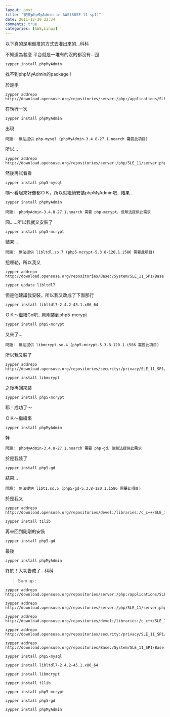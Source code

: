 ```yaml
---
layout: post
title: "安裝phpMyAdmin in AWS(SUSE 11 sp1)"
date: 2011-12-20 22:34
comments: true
categories: [AWS,Linux]
---
```


以下真的是用倒推的方式去灌出來的…科科

不知道為甚麼 平台就是一堆有的沒的都沒有…囧

	zypper install phpMyAdmin


找不到phpMyAdmin的package！

於是乎 

	zypper addrepo http://download.opensuse.org/repositories/server:/php:/applications/SLE_11/server:php:applications.repo

在執行一次

	zypper install phpMyAdmin

<!--more--> 

出現

	問題： 無法提供 php-mysql (phpMyAdmin-3.4.8-27.1.noarch 需要此項目)

所以…

	zypper addrepo http://download.opensuse.org/repositories/server:/php/SLE_11/server:php.repo

然後再試看看

	zypper install php5-mysql

咦～看起來好像都ＯＫ，所以就繼續安裝phpMyAdmin吧…結果…

	zypper install phpMyAdmin

	問題： phpMyAdmin-3.4.8-27.1.noarch 需要 php-mcrypt，但無法提供此需求

囧......所以我就又安裝了

	zypper install php5-mcrypt

結果…

	問題： 無法提供 libltdl.so.7 (php5-mcrypt-5.3.8-120.1.i586 需要此項目)

挖哩勒，所以我又

	zypper addrepo http://download.opensuse.org/repositories/Base:/System/SLE_11_SP1/Base:System.repo
	
	zypper update libltdl7

但是他建議我安裝，所以我又改成了下面那行

	zypper install libltdl7-2.4.2-45.1.x86_64

ＯＫ～繼續Go吧…剛剛裝到php5-mcrypt

	zypper install php5-mcrypt

又來了…

	問題： 無法提供 libmcrypt.so.4 (php5-mcrypt-5.3.8-120.1.i586 需要此項目)

所以我又裝了

	zypper addrepo http://download.opensuse.org/repositories/security:/privacy/SLE_11_SP1/security:privacy.repo

	zypper install libmcrypt

之後再回來裝

	zypper install php5-mcrypt

耶！成功了～

ＯＫ～繼續來

	zypper install phpMyAdmin

幹

	問題： phpMyAdmin-3.4.8-27.1.noarch 需要 php-gd，但無法提供此需求

於是我裝了

	zypper install php5-gd

結果…

	問題： 無法提供 libt1.so.5 (php5-gd-5.3.8-120.1.i586 需要此項目)

於是我又

	zypper addrepo http://download.opensuse.org/repositories/devel:/libraries:/c_c++/SLE_11/devel:libraries:c_c++.repo

	zypper install t1lib

再來回到剛剛的安裝

	zypper install php5-gd

最後

	zypper install phpMyAdmin

終於！大功告成了…科科


>Sum up : 

	zypper addrepo http://download.opensuse.org/repositories/server:/php:/applications/SLE_11/server:php:applications.repo

	zypper addrepo http://download.opensuse.org/repositories/server:/php/SLE_11/server:php.repo

	zypper addrepo http://download.opensuse.org/repositories/devel:/libraries:/c_c++/SLE_11/devel:libraries:c_c++.repo

	zypper addrepo http://download.opensuse.org/repositories/security:/privacy/SLE_11_SP1/security:privacy.repo

	zypper addrepo http://download.opensuse.org/repositories/Base:/System/SLE_11_SP1/Base:System.repo

	zypper install php5-mysql

	zypper install libltdl7-2.4.2-45.1.x86_64	

	zypper install libmcrypt

	zypper install t1lib

	zypper install php5-mcrypt

	zypper install php5-gd

	zypper install phpMyAdmin


